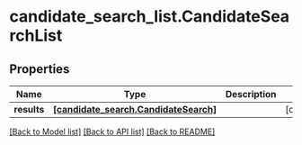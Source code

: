 # candidate_search_list.CandidateSearchList

## Properties
Name | Type | Description | Notes
------------ | ------------- | ------------- | -------------
**results** | [**[candidate_search.CandidateSearch]**](CandidateSearch.md) |  | [optional]

[[Back to Model list]](../README.md#documentation-for-models) [[Back to API list]](../README.md#documentation-for-api-endpoints) [[Back to README]](../README.md)
